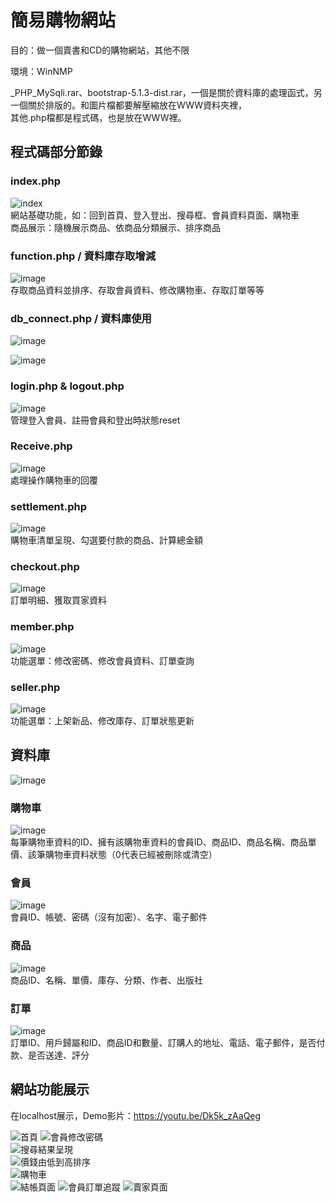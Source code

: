 簡易購物網站
===

目的：做一個賣書和CD的購物網站，其他不限

環境：WinNMP  

_PHP_MySqli.rar、bootstrap-5.1.3-dist.rar，一個是關於資料庫的處理函式，另一個關於排版的。和圖片檔都要解壓縮放在WWW資料夾裡，  
其他.php檔都是程式碼，也是放在WWW裡。  

## 程式碼部分節錄

### index.php
![index](https://github.com/user-attachments/assets/d2eacfe2-6f01-41ad-b716-0c927c5c7c09)  
  網站基礎功能，如：回到首頁、登入登出、搜尋框、會員資料頁面、購物車  
  商品展示：隨機展示商品、依商品分類展示、排序商品  

### function.php / 資料庫存取增減
![image](https://github.com/user-attachments/assets/ba2a0c71-0313-4472-b8ac-42f513bcbfd4)  
  存取商品資料並排序、存取會員資料、修改購物車、存取訂單等等  

### db_connect.php / 資料庫使用
![image](https://github.com/user-attachments/assets/e0a43279-fafc-435d-a877-755d899172df)  

![image](https://github.com/user-attachments/assets/223c207c-4f7d-4139-bac4-d6df5c939a5a)  

### login.php & logout.php
![image](https://github.com/user-attachments/assets/91016c6c-1869-4bf4-92f4-84dd5f04aadf)  
 管理登入會員、註冊會員和登出時狀態reset  

### Receive.php
![image](https://github.com/user-attachments/assets/daa34131-5d14-4d3d-b635-c0eaf44c8c84)  
 處理操作購物車的回覆

### settlement.php
![image](https://github.com/user-attachments/assets/94e244bd-d1eb-46f9-8874-97702ccbc3c5)  
 購物車清單呈現、勾選要付款的商品、計算總金額  

### checkout.php
![image](https://github.com/user-attachments/assets/d3586d96-8911-42d4-a95c-d5ab3274407c)  
 訂單明細、獲取買家資料  

### member.php
![image](https://github.com/user-attachments/assets/1a3bab85-6062-4188-a2cd-62204cd2e34d)  
 功能選單：修改密碼、修改會員資料、訂單查詢  

### seller.php
![image](https://github.com/user-attachments/assets/855d9c80-6611-42b3-a924-85f94a09158f)  
 功能選單：上架新品、修改庫存、訂單狀態更新  

## 資料庫
![image](https://github.com/user-attachments/assets/6702578c-0f06-47e1-a0c0-a97f75fdcafd)  

### 購物車
![image](https://github.com/user-attachments/assets/f0ffda66-19c0-42e4-8d4b-b3de635c8a03)  
  每筆購物車資料的ID、擁有該購物車資料的會員ID、商品ID、商品名稱、商品單價、該筆購物車資料狀態（0代表已經被刪除或清空）  
### 會員
![image](https://github.com/user-attachments/assets/15c41df9-25a0-4377-b0ad-f2e8a8c1014e)  
  會員ID、帳號、密碼（沒有加密）、名字、電子郵件  

### 商品
![image](https://github.com/user-attachments/assets/d09c810e-1306-4c72-b1d4-ab381277cc3c)  
 商品ID、名稱、單價、庫存、分類、作者、出版社  

### 訂單
![image](https://github.com/user-attachments/assets/88d95563-f5a7-4a26-ac94-c9f72683b97f)  
 訂單ID、用戶歸屬和ID、商品ID和數量、訂購人的地址、電話、電子郵件，是否付款、是否送達、評分  
 
## 網站功能展示
在localhost展示，Demo影片：https://youtu.be/Dk5k_zAaQeg

![首頁](htps://github.com/user-attachments/assets/7454c987-af98-4a50-b415-4641417d95b7)
![會員修改密碼](https://github.com/user-attachments/assets/e8650d32-6cee-4126-abd7-823bc4978747)  
![搜尋結果呈現](https://github.com/user-attachments/assets/1276d197-5976-455f-b264-062a917ad3a3)  
![價錢由低到高排序](https://github.com/user-attachments/assets/c8d6bdb3-3f2a-42c7-83ee-6a3a94afa783)  
![購物車](https://github.com/user-attachments/assets/d5cdb9d9-030a-4143-bab3-1c6d61067297)  
![結帳頁面](https://github.com/user-attachments/assets/0681cade-c3a0-44b0-b0d7-8e3af40f1448)
![會員訂單追蹤](https://github.com/user-attachments/assets/1a00d0e4-c437-44a3-8751-b37e9aa0bec5)
![賣家頁面](https://github.com/user-attachments/assets/efc58913-278e-429f-9d53-2a8069be1a54)


